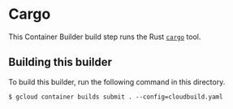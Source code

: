 # Cargo

This Container Builder build step runs the Rust
[`cargo`](https://github.com/rust-lang/cargo) tool.

## Building this builder

To build this builder, run the following command in this directory.

    $ gcloud container builds submit . --config=cloudbuild.yaml

